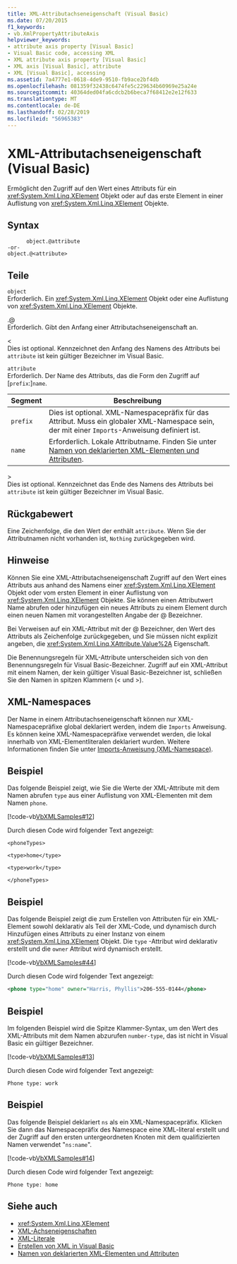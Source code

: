 ```yaml
---
title: XML-Attributachseneigenschaft (Visual Basic)
ms.date: 07/20/2015
f1_keywords:
- vb.XmlPropertyAttributeAxis
helpviewer_keywords:
- attribute axis property [Visual Basic]
- Visual Basic code, accessing XML
- XML attribute axis property [Visual Basic]
- XML axis [Visual Basic], attribute
- XML [Visual Basic], accessing
ms.assetid: 7a4777e1-0618-4de9-9510-fb9ace2bf4db
ms.openlocfilehash: 081359f32438c6474fe5c229634b60969e25a24e
ms.sourcegitcommit: 40364ded04fa6cdcb2b6beca7f68412e2e12f633
ms.translationtype: MT
ms.contentlocale: de-DE
ms.lasthandoff: 02/28/2019
ms.locfileid: "56965383"
---
```

# <a name="xml-attribute-axis-property-visual-basic"></a>XML-Attributachseneigenschaft (Visual Basic)
Ermöglicht den Zugriff auf den Wert eines Attributs für ein <xref:System.Xml.Linq.XElement> Objekt oder auf das erste Element in einer Auflistung von <xref:System.Xml.Linq.XElement> Objekte.  
  
## <a name="syntax"></a>Syntax  
  
```  
      object.@attribute  
-or-  
object.@<attribute>  
```  
  
## <a name="parts"></a>Teile  
 `object`  
 Erforderlich. Ein <xref:System.Xml.Linq.XElement> Objekt oder eine Auflistung von <xref:System.Xml.Linq.XElement> Objekte.  
  
 .@  
 Erforderlich. Gibt den Anfang einer Attributachseneigenschaft an.  
  
 <  
 Dies ist optional. Kennzeichnet den Anfang des Namens des Attributs bei `attribute` ist kein gültiger Bezeichner im Visual Basic.  
  
 `attribute`  
 Erforderlich. Der Name des Attributs, das die Form den Zugriff auf [`prefix`:]`name`.  
  
|Segment|Beschreibung|  
|----------|-----------------|  
|`prefix`|Dies ist optional. XML-Namespacepräfix für das Attribut. Muss ein globaler XML-Namespace sein, der mit einer `Imports`-Anweisung definiert ist.|  
|`name`|Erforderlich. Lokale Attributname. Finden Sie unter [Namen von deklarierten XML-Elementen und Attributen](../../../visual-basic/programming-guide/language-features/xml/names-of-declared-xml-elements-and-attributes.md).|  
  
 \>  
 Dies ist optional. Kennzeichnet das Ende des Namens des Attributs bei `attribute` ist kein gültiger Bezeichner im Visual Basic.  
  
## <a name="return-value"></a>Rückgabewert  
 Eine Zeichenfolge, die den Wert der enthält `attribute`. Wenn Sie der Attributnamen nicht vorhanden ist, `Nothing` zurückgegeben wird.  
  
## <a name="remarks"></a>Hinweise  
 Können Sie eine XML-Attributachseneigenschaft Zugriff auf den Wert eines Attributs aus anhand des Namens einer <xref:System.Xml.Linq.XElement> Objekt oder vom ersten Element in einer Auflistung von <xref:System.Xml.Linq.XElement> Objekte. Sie können einen Attributwert Name abrufen oder hinzufügen ein neues Attributs zu einem Element durch einen neuen Namen mit vorangestellten Angabe der @ Bezeichner.  
  
 Bei Verweisen auf ein XML-Attribut mit der @ Bezeichner, den Wert des Attributs als Zeichenfolge zurückgegeben, und Sie müssen nicht explizit angeben, die <xref:System.Xml.Linq.XAttribute.Value%2A> Eigenschaft.  
  
 Die Benennungsregeln für XML-Attribute unterscheiden sich von den Benennungsregeln für Visual Basic-Bezeichner. Zugriff auf ein XML-Attribut mit einem Namen, der kein gültiger Visual Basic-Bezeichner ist, schließen Sie den Namen in spitzen Klammern (\< und >).  
  
## <a name="xml-namespaces"></a>XML-Namespaces  
 Der Name in einem Attributachseneigenschaft können nur XML-Namespacepräfixe global deklariert werden, indem die `Imports` Anweisung. Es können keine XML-Namespacepräfixe verwendet werden, die lokal innerhalb von XML-Elementliteralen deklariert wurden. Weitere Informationen finden Sie unter [Imports-Anweisung (XML-Namespace)](../../../visual-basic/language-reference/statements/imports-statement-xml-namespace.md).  
  
## <a name="example"></a>Beispiel  
 Das folgende Beispiel zeigt, wie Sie die Werte der XML-Attribute mit dem Namen abrufen `type` aus einer Auflistung von XML-Elementen mit dem Namen `phone`.  
  
 [!code-vb[VbXMLSamples#12](~/samples/snippets/visualbasic/VS_Snippets_VBCSharp/VbXMLSamples/VB/XMLSamples5.vb#12)]  
  
 Durch diesen Code wird folgender Text angezeigt:  
  
 `<phoneTypes>`  
  
 `<type>home</type>`  
  
 `<type>work</type>`  
  
 `</phoneTypes>`  
  
## <a name="example"></a>Beispiel  
 Das folgende Beispiel zeigt die zum Erstellen von Attributen für ein XML-Element sowohl deklarativ als Teil der XML-Code, und dynamisch durch Hinzufügen eines Attributs zu einer Instanz von einem <xref:System.Xml.Linq.XElement> Objekt. Die `type` -Attribut wird deklarativ erstellt und die `owner` Attribut wird dynamisch erstellt.  
  
 [!code-vb[VbXMLSamples#44](~/samples/snippets/visualbasic/VS_Snippets_VBCSharp/VbXMLSamples/VB/XMLSamples5.vb#44)]  
  
 Durch diesen Code wird folgender Text angezeigt:  
  
```xml  
<phone type="home" owner="Harris, Phyllis">206-555-0144</phone>  
```  
  
## <a name="example"></a>Beispiel  
 Im folgenden Beispiel wird die Spitze Klammer-Syntax, um den Wert des XML-Attributs mit dem Namen abzurufen `number-type`, das ist nicht in Visual Basic ein gültiger Bezeichner.  
  
 [!code-vb[VbXMLSamples#13](~/samples/snippets/visualbasic/VS_Snippets_VBCSharp/VbXMLSamples/VB/XMLSamples5.vb#13)]  
  
 Durch diesen Code wird folgender Text angezeigt:  
  
 `Phone type: work`  
  
## <a name="example"></a>Beispiel  
 Das folgende Beispiel deklariert `ns` als ein XML-Namespacepräfix. Klicken Sie dann das Namespacepräfix des Namespace eine XML-literal erstellt und der Zugriff auf den ersten untergeordneten Knoten mit dem qualifizierten Namen verwendet "`ns:name`".  
  
 [!code-vb[VbXMLSamples#14](~/samples/snippets/visualbasic/VS_Snippets_VBCSharp/VbXMLSamples/VB/XMLSamples6.vb#14)]  
  
 Durch diesen Code wird folgender Text angezeigt:  
  
 `Phone type: home`  
  
## <a name="see-also"></a>Siehe auch
- <xref:System.Xml.Linq.XElement>
- [XML-Achseneigenschaften](../../../visual-basic/language-reference/xml-axis/index.md)
- [XML-Literale](../../../visual-basic/language-reference/xml-literals/index.md)
- [Erstellen von XML in Visual Basic](../../../visual-basic/programming-guide/language-features/xml/creating-xml.md)
- [Namen von deklarierten XML-Elementen und Attributen](../../../visual-basic/programming-guide/language-features/xml/names-of-declared-xml-elements-and-attributes.md)
